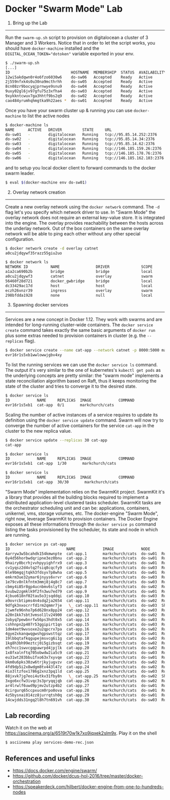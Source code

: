 Docker "Swarm Mode" Lab
=======================

1. Bring up the Lab
-------------------

Run the `swarm-up.sh` script to provision on digitalocean a cluster
of 3 Manager and 3 Workers.
Notice that in order to let the script works, you should have
`docker-machine` installed and the `DIGITAL_OCEAN_TOKEN="dotoken"` variable
exported in your env.

```bash
$ ./swarm-up.sh
[...]
ID                           HOSTNAME  MEMBERSHIP  STATUS  AVAILABILITY  MANAGER STATUS
12wi5akdqwn0r4o6fzo6030w6    do-sw06   Accepted    Ready   Active
2j559nfxk4s0u30na9mcthrhh    do-sw05   Accepted    Ready   Active
8cn08zr9bocyqjprnwye9snu9    do-sw04   Accepted    Ready   Active
9uxy02gl6jv97gfu75z3xfha4    do-sw03   Accepted    Ready   Active        Reachable
9xykkntcwuv7ga3hhtf9bs2q9    do-sw02   Accepted    Ready   Active        Reachable
cao484yrumhqhmgtka9h22aes *  do-sw01   Accepted    Ready   Active        Leader
```

Once you have your swarm cluster up & running you can use `docker-machine`
to list the active nodes

```bash
$ docker-machine ls
NAME      ACTIVE   DRIVER         STATE     URL                          SWARM   DOCKER        ERRORS
do-sw01   -        digitalocean   Running   tcp://95.85.14.252:2376              v1.12.0-rc3
do-sw02   -        digitalocean   Running   tcp://95.85.14.34:2376               v1.12.0-rc3
do-sw03   -        digitalocean   Running   tcp://95.85.14.62:2376               v1.12.0-rc3
do-sw04   -        digitalocean   Running   tcp://146.185.159.26:2376            v1.12.0-rc3
do-sw05   -        digitalocean   Running   tcp://146.185.178.76:2376            v1.12.0-rc3
do-sw06   -        digitalocean   Running   tcp://146.185.162.103:2376           v1.12.0-rc3
```

and to setup you local docker client to forward commands to the docker swarm leader.

```bash
$ eval $(docker-machine env do-sw01)
```

2. Overlay network creation
---------------------------

Create a new overlay network using the `docker network` command.
The `-d` flag let's you specify which network driver to use.
In "Swarm Mode" the overlay network does not require an external key-value store.
It is integrated into the engine.
The overlay provides reachability between the hosts across the underlay network.
Out of the box containers on the same overlay network will be able to ping
each other without any other special configuration.

```bash
$ docker network create -d overlay catnet
a0cu2jdqywf35razz55giu2uo

$ docker network ls
NETWORK ID          NAME                DRIVER              SCOPE
a1a2ca690b2b        bridge              bridge              local
a0cu2jdqywf3        catnet              overlay             swarm
56460f28d721        docker_gwbridge     bridge              local
dc33429ac17d        host                host                local
eczh26vnzr39        ingress             overlay             swarm
298bfdda1928        none                null                local
```

3. Spawning docker services
---------------------------

Services are a new concept in Docker 1.12.
They work with swarms and are intended for long-running cluster-wide containers.
The `docker service create` command takes exactly the same basic arguments of
`docker run` plus some extras needed to provision containers in cluster
(e.g. the `--replicas` flag).

```bash
$ docker service create --name cat-app --network catnet -p 8000:5000 markchurch/cats
evr16r1s5xb1wwlowwjgbv4xy
```

To list the running services we can use the `docker service ls` command.
The output it's very similar to the one of kubernetes's `kubectl get pods`
as the underlying concepts are pretty similar: the "swarm mode"
implements a state reconciliation algorithm based on Raft, thus it
keeps monitoring the state of the cluster and tries to converge it
to the desired state.

```bash
$ docker service ls
ID            NAME     REPLICAS  IMAGE            COMMAND
evr16r1s5xb1  cat-app  0/1       markchurch/cats
```

Scaling the number of active instances of a service requires to update
its definition using the `docker service update` command.
Swarm will now try to converge the number of active containers for the service
`cat-app` in the cluster to the new replica value.

```bash
$ docker service update --replicas 30 cat-app
cat-app

$ docker service ls
ID            NAME     REPLICAS  IMAGE            COMMAND
evr16r1s5xb1  cat-app  1/30       markchurch/cats

$ docker service ls
ID            NAME     REPLICAS  IMAGE            COMMAND
evr16r1s5xb1  cat-app  30/30       markchurch/cats
```

"Swarm Mode" implementation relies on the SwarmKit project.
SwarmKit it's a library that provides all the building blocks required
to implement a distributed application-level clustered tasks scheduler.
SwarmKit tasks are the orchestrator scheduling unit and can be:
applications, containers, unikernel, vms, storage volumes, etc.
The docker-engine "Swarm Mode", right now, leverage SwarmKit to provision
containers.
The Docker Engine exposes all these informations through the
`docker service ps` command listing the tasks provisioned by the scheduler,
its state and node in which are running.

```bash
$ docker service ps cat-app
ID                         NAME            IMAGE            NODE                            DESIRED STATE  CURRENT STATE           ERROR
4arryw3w5bcahdk154kmwnpte  cat-app.1       markchurch/cats  do-sw01  Running        Running 4 minutes ago
6y4d56horbwdqripne3ez0bnu  cat-app.2       markchurch/cats  do-sw01  Running        Running 4 minutes ago
9hairy0bcrhjvvhpyyighfrx9  cat-app.3       markchurch/cats  do-sw01  Running        Running 4 minutes ago
cv1yqsz2d4vtq2fsiq8cqcfy9  cat-app.4       markchurch/cats  do-sw03  Running        Running 4 minutes ago
6le9bmgqjtqkh3fdsyv7p8wha  cat-app.5       markchurch/cats  do-sw01  Running        Running 4 minutes ago
emkrm3ue32ymar6jnyys6vrvr  cat-app.6       markchurch/cats  do-sw03  Running        Running 4 minutes ago
1e79cv8nlkfntm3mmj8j4q8c7  cat-app.7       markchurch/cats  do-sw03  Running        Running 4 minutes ago
cbmy4i85r8gp4ucnbmv6slyf3  cat-app.8       markchurch/cats  do-sw02  Running        Running 4 minutes ago
5vubw2zgmklk9f2fn3wu7ed79  cat-app.9       markchurch/cats  do-sw01  Running        Running 4 minutes ago
4jbuo618nf02tau5o3jsqddqi  cat-app.10      markchurch/cats  do-sw03  Running        Running 4 minutes ago
a9ovrcbtipms4n4sdq2ja2654  cat-app.11      markchurch/cats  do-sw02  Running        Running 4 minutes ago
9dfgk3nxocrrfd1rm2qmmr7je   \_ cat-app.11  markchurch/cats  do-sw03  Shutdown       Rejected 5 minutes ago  "failed to allocate gateway (1…"
2jwmfe96nho7p6d628nx8pp24  cat-app.12      markchurch/cats  do-sw03  Running        Running 4 minutes ago
a20n1kk7sbt3vmsol1lv24900  cat-app.13      markchurch/cats  do-sw02  Running        Running 4 minutes ago
2obyq7pewbnrfw56ps3hdt0x5  cat-app.14      markchurch/cats  do-sw03  Running        Running 4 minutes ago
cshhnpn2p407r53ggipirt1qn  cat-app.15      markchurch/cats  do-sw03  Running        Running 4 minutes ago
1dm4eet9wvsoxe2u2qpcrx7pa  cat-app.16      markchurch/cats  do-sw02  Running        Running 4 minutes ago
4gye2xkanqwqgwshgpswsttqz  cat-app.17      markchurch/cats  do-sw01  Running        Running 5 minutes ago
19lbbqtafkqgupejmsvcg6i1g  cat-app.18      markchurch/cats  do-sw02  Running        Running 5 minutes ago
1kg8h3bh99eztcj0i5gizbsqt  cat-app.19      markchurch/cats  do-sw02  Running        Running 4 minutes ago
eh7ncc1swvcgqpawrpd4jpjlk  cat-app.20      markchurch/cats  do-sw02  Running        Running 4 minutes ago
1x8fxalnftq705obwdw2ia5c9  cat-app.21      markchurch/cats  do-sw03  Running        Running 4 minutes ago
eu31wt283bbu1fxo63x7xyvqe  cat-app.22      markchurch/cats  do-sw01  Running        Running 5 minutes ago
bkm0u6pks30zw6trjkyjugvzv  cat-app.23      markchurch/cats  do-sw02  Running        Running 4 minutes ago
4fd9dp5i2x8wdgm8tv443l47z  cat-app.24      markchurch/cats  do-sw02  Running        Running 4 minutes ago
4io3ltzfox1786g2xnz3pq1ld  cat-app.25      markchurch/cats  do-sw03  Running        Running 4 minutes ago
88jxvk7jg7eoi4utkv31fby8n   \_ cat-app.25  markchurch/cats  do-sw02  Shutdown       Rejected 5 minutes ago  "failed to allocate gateway (1…"
3xgo6xcfw3ivqc3s3pryqqjqb  cat-app.26      markchurch/cats  do-sw02  Running        Running 4 minutes ago
ar4lrwlf6uwd9pjmv2utzp4b2  cat-app.27      markchurch/cats  do-sw01  Running        Running 4 minutes ago
0cirgurq65ccpxucm0rpo0ova  cat-app.28      markchurch/cats  do-sw01  Running        Running 4 minutes ago
4z5bysnai014zz8jurrqtsh0q  cat-app.29      markchurch/cats  do-sw01  Running        Running 4 minutes ago
14cwjdds31ngq2l8h7tn691vh  cat-app.30      markchurch/cats  do-sw03  Running        Running 4 minutes ago
```

Lab recording
-------------

Watch it on the web at https://asciinema.org/a/6519t70w1k7xo9iqxek2slm9x.
Play it on the shell

```bash
$ asciinema play services-demo-rec.json
```

References and useful links
---------------------------

- https://docs.docker.com/engine/swarm/
- https://github.com/docker/dcus-hol-2016/tree/master/docker-orchestration
- https://speakerdeck.com/hilbert/docker-engine-from-one-to-hundreds-nodes
